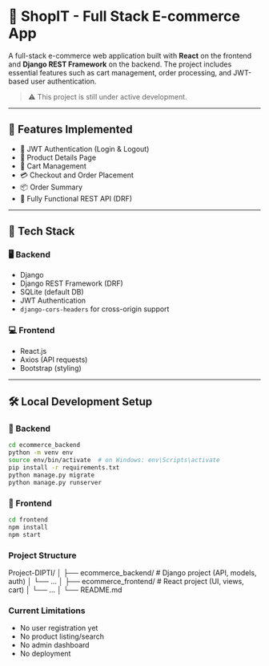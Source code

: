 # 🛒 ShopIT - Full Stack E-commerce App

A full-stack e-commerce web application built with **React** on the frontend and **Django REST Framework** on the backend. The project includes essential features such as cart management, order processing, and JWT-based user authentication.

> ⚠️ This project is still under active development.

---

## 🚀 Features Implemented

- 🔐 JWT Authentication (Login & Logout)
- 📄 Product Details Page
- 🛒 Cart Management
- 💳 Checkout and Order Placement
- 📦 Order Summary
- 🔌 Fully Functional REST API (DRF)

---

## 🔧 Tech Stack

### 🖥 Backend
- Django
- Django REST Framework (DRF)
- SQLite (default DB)
- JWT Authentication
- `django-cors-headers` for cross-origin support

### 💻 Frontend
- React.js
- Axios (API requests)
- Bootstrap (styling)

---

## 🛠 Local Development Setup

### 🔹 Backend

```bash
cd ecommerce_backend
python -m venv env
source env/bin/activate  # on Windows: env\Scripts\activate
pip install -r requirements.txt
python manage.py migrate
python manage.py runserver
```

### 🔹 Frontend

```bash
cd frontend
npm install
npm start
```

### Project Structure

Project-DIPTI/
│
├── ecommerce_backend/               # Django project (API, models, auth)
│   └── ...
│
├── ecommerce_frontend/              # React project (UI, views, cart)
│   └── ...
│
└── README.md


### Current Limitations
 - No user registration yet
 - No product listing/search
 - No admin dashboard
 - No deployment


